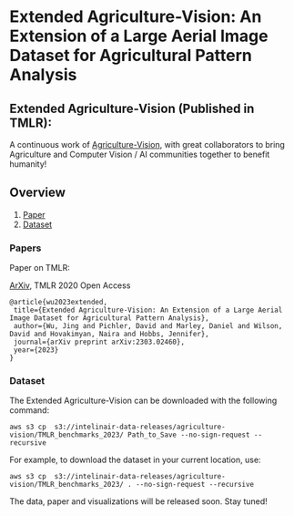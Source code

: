 # Extended Agriculture-Vision: An Extension of a Large Aerial Image Dataset for Agricultural Pattern Analysis

## Extended Agriculture-Vision (Published in TMLR):

A continuous work of [Agriculture-Vision](https://github.com/SHI-Labs/Agriculture-Vision), with great collaborators to bring Agriculture and Computer Vision / AI communities together to benefit humanity!


## Overview
 1. [Paper](#Paper)
 2. [Dataset](#Dataset)


<!--  3. [Pre-training](#Pre-training)
 4. [Train_Segmentation](#Train_Segmentation)
 5. [Code_Structure](#Structure)
 6. [ToDo](#ToDo) -->
 
 
 ### Papers  <a name="Paper"></a>
 
Paper on TMLR:
 
[ ArXiv](https://arxiv.org/abs/2303.02460), TMLR 2020 Open Access
 
 ```
 @article{wu2023extended,
  title={Extended Agriculture-Vision: An Extension of a Large Aerial Image Dataset for Agricultural Pattern Analysis},
  author={Wu, Jing and Pichler, David and Marley, Daniel and Wilson, David and Hovakimyan, Naira and Hobbs, Jennifer},
  journal={arXiv preprint arXiv:2303.02460},
  year={2023}
}
 ```
 
 
 
 
 
 ### Dataset  <a name="Dataset"></a>
 
 The Extended Agriculture-Vision can be downloaded with the following command:
 ```
 aws s3 cp  s3://intelinair-data-releases/agriculture-vision/TMLR_benchmarks_2023/ Path_to_Save --no-sign-request --recursive
 ```
 
 For example, to download the dataset in your current location, use:
  ```
 aws s3 cp  s3://intelinair-data-releases/agriculture-vision/TMLR_benchmarks_2023/ . --no-sign-request --recursive
 ```
 
 
 
 
 

 The data, paper and visualizations will be released soon. Stay tuned!
